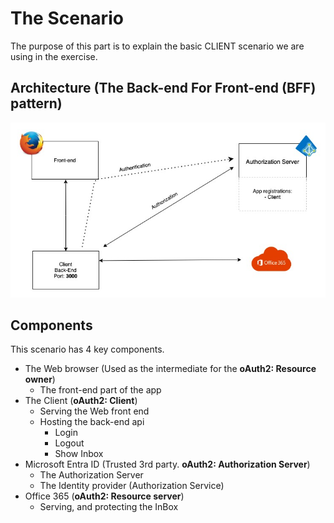 # The Scenario

The purpose of this part is to explain the basic CLIENT scenario we are using in the exercise.

## Architecture  (The Back-end For Front-end (BFF) pattern)

![The Scenario](../../docs/content/images/basic_client_scenario.jpg)

## Components

This scenario has 4 key components. 

* The Web browser (Used as the intermediate for the **oAuth2: Resource owner**)
  * The front-end part of the app
* The Client (**oAuth2: Client**)
  * Serving the Web front end
  * Hosting the back-end api
    * Login
    * Logout
    * Show Inbox
* Microsoft Entra ID (Trusted 3rd party. **oAuth2: Authorization Server**)
  * The Authorization Server
  * The Identity provider (Authorization Service)
* Office 365 (**oAuth2: Resource server**)
  * Serving, and protecting the InBox


